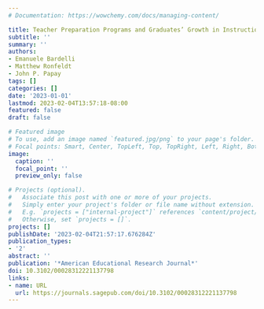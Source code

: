 ```yaml
---
# Documentation: https://wowchemy.com/docs/managing-content/

title: Teacher Preparation Programs and Graduates’ Growth in Instructional Effectiveness
subtitle: ''
summary: ''
authors:
- Emanuele Bardelli
- Matthew Ronfeldt
- John P. Papay
tags: []
categories: []
date: '2023-01-01'
lastmod: 2023-02-04T13:57:18-08:00
featured: false
draft: false

# Featured image
# To use, add an image named `featured.jpg/png` to your page's folder.
# Focal points: Smart, Center, TopLeft, Top, TopRight, Left, Right, BottomLeft, Bottom, BottomRight.
image:
  caption: ''
  focal_point: ''
  preview_only: false

# Projects (optional).
#   Associate this post with one or more of your projects.
#   Simply enter your project's folder or file name without extension.
#   E.g. `projects = ["internal-project"]` references `content/project/deep-learning/index.md`.
#   Otherwise, set `projects = []`.
projects: []
publishDate: '2023-02-04T21:57:17.676284Z'
publication_types:
- '2'
abstract: ''
publication: '*American Educational Research Journal*'
doi: 10.3102/00028312221137798
links:
- name: URL
  url: https://journals.sagepub.com/doi/10.3102/00028312221137798
---
```

